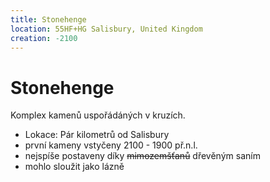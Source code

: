 ```yaml
---
title: Stonehenge
location: 55HF+HG Salisbury, United Kingdom
creation: -2100
---
```

# Stonehenge
Komplex kamenů uspořádáných v kruzích.
- Lokace: Pár kilometrů od Salisbury
- první kameny vstyčeny 2100 - 1900 př.n.l. 
- nejspíše postaveny díky ~~mimozemšťanů~~ dřevěným saním
- mohlo sloužit jako lázně